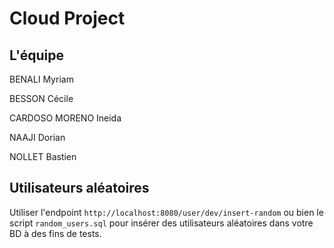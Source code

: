 # Cloud Project

## L'équipe
BENALI Myriam

BESSON Cécile

CARDOSO MORENO Ineida

NAAJI Dorian

NOLLET Bastien


## Utilisateurs aléatoires


Utiliser l'endpoint
`http://localhost:8080/user/dev/insert-random`
ou bien le script `random_users.sql` pour insérer des utilisateurs aléatoires
dans votre BD à des fins de tests.
